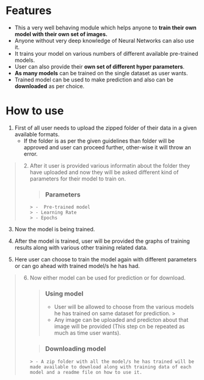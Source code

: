 # Features

+ This a very well behaving module which helps anyone to **train their own model with their own set of images.**
+ Anyone without very deep knowledge of Neural Networks can also use it.
+ It trains your model on various numbers of different available pre-trained models.
+ User can also provide their **own set of different hyper parameters**.
+ **As many models** can be trained on the single dataset as user wants.
+ Trained model can be used to make prediction and also can be **downloaded** as per choice.

# How to use 

1. First of all user needs to upload the zipped folder of their data in a given available formats.
    - If the folder is as per the given guidelines than folder will be approved and user can proceed further, other-wise it will throw an error.

> 2. After it user is provided various informatin about the folder they have uploaded and now they will be asked different kind of parameters for their model to train on.
>    > ### Parameters
>        > -  Pre-trained model
>        > - Learning Rate
>        > - Epochs

3. Now the model is being trained.

4. After the model is trained, user will be provided the graphs of training results along with various other training related data.

5. Here user can choose to train the model again with different parameters or can go ahead with trained model/s he has had.

> 6. Now either model can be used for prediction or for download.
>    > ### Using model
>       > - User will be allowed to choose from the various models he has trained on same dataset for prediction.
>        >
>       > - Any image can be uploaded and predicton about that image will be provided (This step cn be repeated as much as time user wants).
>
>    > ### Downloading model 
>        > - A zip folder with all the model/s he has trained will be made available to download along with training data of each model and a readme file on how to use it. 